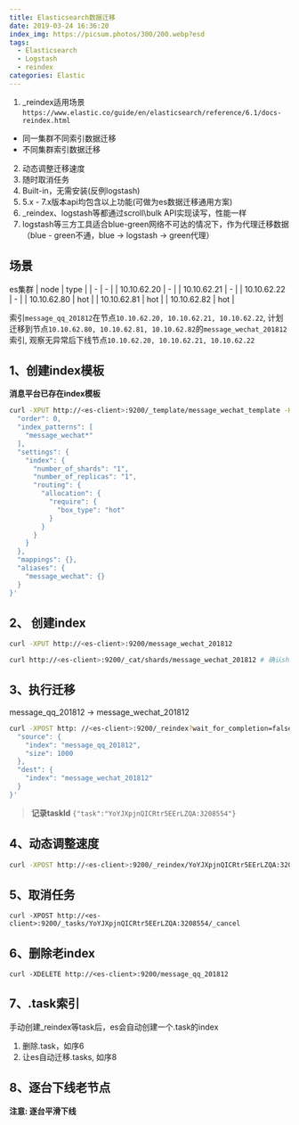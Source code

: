 ```yaml
---
title: Elasticsearch数据迁移
date: 2019-03-24 16:36:20
index_img: https://picsum.photos/300/200.webp?esd
tags:
  - Elasticsearch
  - Logstash
  - reindex
categories: Elastic
---
```


1. _reindex适用场景 `https://www.elastic.co/guide/en/elasticsearch/reference/6.1/docs-reindex.html`
  - 同一集群不同索引数据迁移
  - 不同集群索引数据迁移
2. 动态调整迁移速度
3. 随时取消任务
4. Built-in，无需安装(反例logstash)
5. 5.x - 7.x版本api均包含以上功能(可做为es数据迁移通用方案)
6. _reindex、logstash等都通过scroll\bulk API实现读写，性能一样
7. logstash等三方工具适合blue-green网络不可达的情况下，作为代理迁移数据 （blue - green不通，blue -> logstash -> green代理）

<!-- more -->

## 场景

es集群
| node | type |
| - | - |
| 10.10.62.20 | - |
| 10.10.62.21 | - |
| 10.10.62.22 | - |
| 10.10.62.80 | hot |
| 10.10.62.81 | hot |
| 10.10.62.82 | hot |

索引`message_qq_201812`在节点`10.10.62.20, 10.10.62.21, 10.10.62.22`, 计划迁移到节点`10.10.62.80, 10.10.62.81, 10.10.62.82`的`message_wechat_201812`索引, 观察无异常后下线节点`10.10.62.20, 10.10.62.21, 10.10.62.22`


## 1、创建index模板
**消息平台已存在index模板**
```bash
curl -XPUT http://<es-client>:9200/_template/message_wechat_template -H 'Content-Type: application/json' -d '{
  "order": 0,
  "index_patterns": [
    "message_wechat*"
  ],
  "settings": {
    "index": {
      "number_of_shards": "1",
      "number_of_replicas": "1",
      "routing": {
        "allocation": {
          "require": {
            "box_type": "hot"
          }
        }
      }
    }
  },
  "mappings": {},
  "aliases": {
    "message_wechat": {}
  }
}'
```

## 2、 创建index
```bash
curl -XPUT http://<es-client>:9200/message_wechat_201812

curl http://<es-client>:9200/_cat/shards/message_wechat_201812 # 确认shards在目标主机
```

## 3、执行迁移
message_qq_201812 -> message_wechat_201812
```bash
curl -XPOST http: //<es-client>:9200/_reindex?wait_for_completion=false -H 'Content-Type: application/json' -d '{
  "source": {
    "index": "message_qq_201812",
    "size": 1000
  },
  "dest": {
    "index": "message_wechat_201812"
  }
}'
```
> **记录taskId** `{"task":"YoYJXpjnQICRtr5EErLZQA:3208554"}`

## 4、动态调整速度
```bash
curl -XPOST http://<es-client>:9200/_reindex/YoYJXpjnQICRtr5EErLZQA:3208554/_rethrottle?requests_per_second=1000
```

## 5、取消任务
`curl -XPOST http://<es-client>:9200/_tasks/YoYJXpjnQICRtr5EErLZQA:3208554/_cancel`

## 6、删除老index
`curl -XDELETE http://<es-client>:9200/message_qq_201812`

## 7、.task索引
手动创建_reindex等task后，es会自动创建一个.task的index
1. 删除.task，如序6
2. 让es自动迁移.tasks, 如序8

## 8、逐台下线老节点
**注意: 逐台平滑下线**